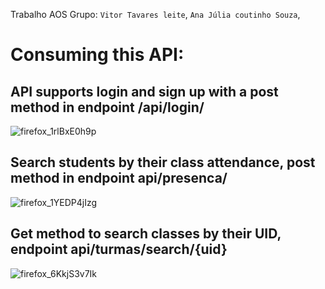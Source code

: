 Trabalho AOS Grupo:
`Vitor Tavares leite`,
`Ana Júlia coutinho Souza`,


# Consuming this API:

## API supports login and sign up with a post method in endpoint /api/login/
![firefox_1rlBxE0h9p](https://github.com/user-attachments/assets/75c99e6b-1125-4802-94b2-1b14c23b88a0)

## Search students by their class attendance, post method in endpoint api/presenca/
![firefox_1YEDP4jIzg](https://github.com/user-attachments/assets/ebfe2c96-1d11-4a1f-b861-51380d7bf0f3)

## Get method to search classes by their UID, endpoint api/turmas/search/{uid}
![firefox_6KkjS3v7Ik](https://github.com/user-attachments/assets/5fc0bfbd-9b8d-45dc-92ba-9e6942306236)
